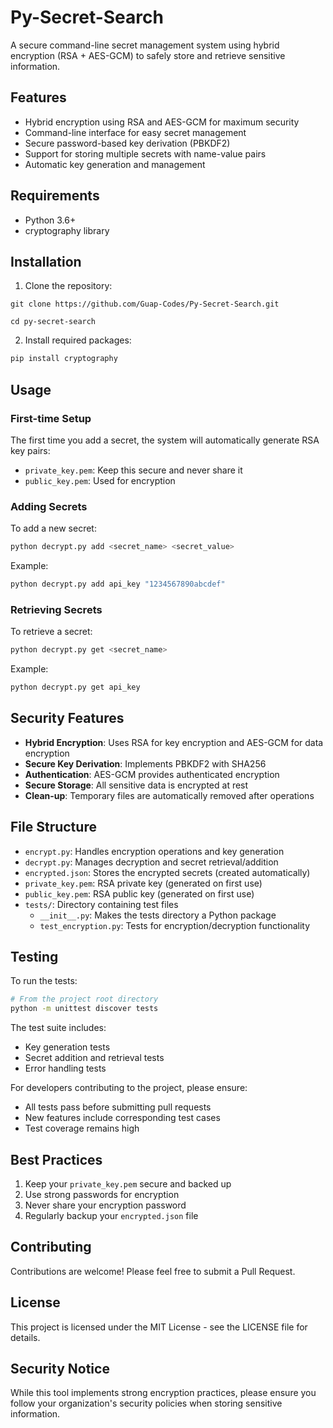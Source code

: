 # Py-Secret-Search

A secure command-line secret management system using hybrid encryption (RSA + AES-GCM) to safely store and retrieve sensitive information.

## Features

- Hybrid encryption using RSA and AES-GCM for maximum security
- Command-line interface for easy secret management
- Secure password-based key derivation (PBKDF2)
- Support for storing multiple secrets with name-value pairs
- Automatic key generation and management

## Requirements

- Python 3.6+
- cryptography library

## Installation

1. Clone the repository:

```git clone https://github.com/Guap-Codes/Py-Secret-Search.git```

```cd py-secret-search```

2. Install required packages:

```bash
pip install cryptography
```

## Usage

### First-time Setup

The first time you add a secret, the system will automatically generate RSA key pairs:
- `private_key.pem`: Keep this secure and never share it
- `public_key.pem`: Used for encryption

### Adding Secrets

To add a new secret:
```bash
python decrypt.py add <secret_name> <secret_value>
```

Example:
```bash
python decrypt.py add api_key "1234567890abcdef"
```

### Retrieving Secrets

To retrieve a secret:
```bash
python decrypt.py get <secret_name>
```

Example:
```bash
python decrypt.py get api_key
```

## Security Features

- **Hybrid Encryption**: Uses RSA for key encryption and AES-GCM for data encryption
- **Secure Key Derivation**: Implements PBKDF2 with SHA256
- **Authentication**: AES-GCM provides authenticated encryption
- **Secure Storage**: All sensitive data is encrypted at rest
- **Clean-up**: Temporary files are automatically removed after operations

## File Structure

- `encrypt.py`: Handles encryption operations and key generation
- `decrypt.py`: Manages decryption and secret retrieval/addition
- `encrypted.json`: Stores the encrypted secrets (created automatically)
- `private_key.pem`: RSA private key (generated on first use)
- `public_key.pem`: RSA public key (generated on first use)
- `tests/`: Directory containing test files
  - `__init__.py`: Makes the tests directory a Python package
  - `test_encryption.py`: Tests for encryption/decryption functionality

## Testing

To run the tests:

```bash
# From the project root directory
python -m unittest discover tests
```

The test suite includes:
- Key generation tests
- Secret addition and retrieval tests
- Error handling tests

For developers contributing to the project, please ensure:
- All tests pass before submitting pull requests
- New features include corresponding test cases
- Test coverage remains high

## Best Practices

1. Keep your `private_key.pem` secure and backed up
2. Use strong passwords for encryption
3. Never share your encryption password
4. Regularly backup your `encrypted.json` file

## Contributing

Contributions are welcome! Please feel free to submit a Pull Request.

## License

This project is licensed under the MIT License - see the LICENSE file for details.

## Security Notice

While this tool implements strong encryption practices, please ensure you follow your organization's security policies when storing sensitive information.


